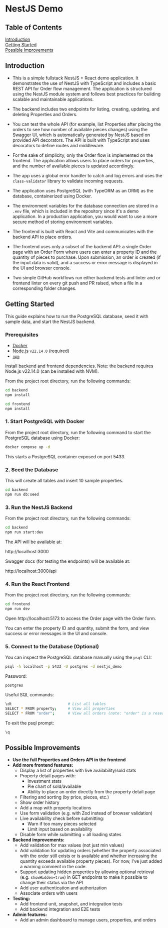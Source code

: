 # NestJS Demo

## Table of Contents

[Introduction](#introduction)  
[Getting Started](#getting-started)  
[Possible Improvements](#possible-improvements)  

## Introduction

- This is a simple fullstack NestJS + React demo application. It demonstrates the use of NestJS with TypeScript and includes a basic REST API for Order flow management. The application is structured using the NestJS module system and follows best practices for building scalable and maintainable applications.

- The backend includes two endpoints for listing, creating, updating, and deleting Properties and Orders.

- You can test the whole API (for example, list Properties after placing the orders to see how number of available pieces changes) using the Swagger UI, which is automatically generated by NestJS based on provided API decorators. The API is built with TypeScript and uses decorators to define routes and middleware.

- For the sake of simplicity, only the Order flow is implemented on the frontend. The application allows users to place orders for properties, and the number of available pieces is updated accordingly.

- The app uses a global error handler to catch and log errors and uses the `class-validator` library to validate incoming requests.

- The application uses PostgreSQL (with TypeORM as an ORM) as the database, containerized using Docker.

- The environment variables for the database connection are stored in a `.env` file, which is included in the repository since it's a demo application. In a production application, you would want to use a more secure method of storing environment variables.

- The frontend is built with React and Vite and communicates with the backend API to place orders.

- The frontend uses only a subset of the backend API: a single Order page with an Order Form where users can enter a property ID and the quantity of pieces to purchase. Upon submission, an order is created (if the input data is valid), and a success or error message is displayed in the UI and browser console.

- Two simple GitHub workflows run either backend tests and linter and or frontend linter on every git push and PR raised, when a file in a corresponding folder changes.

## Getting Started

This guide explains how to run the PostgreSQL database, seed it with sample data, and start the NestJS backend.

### Prerequisites

- [Docker](https://www.docker.com/products/docker-desktop/)
- [Node.js](https://nodejs.org/en) `v22.14.0` (required)
- [`npm`](https://www.npmjs.com/)

Install backend and frontend dependencies. Note: the backend requires Node.js v22.14.0 (can be installed with NVM).

From the project root directory, run the following commands:

```bash
cd backend
npm install
```

```bash
cd frontend
npm install
```

### 1. Start PostgreSQL with Docker

From the project root directory, run the following command to start the PostgreSQL database using Docker:

```bash
docker compose up -d
```

This starts a PostgreSQL container exposed on port 5433.

### 2. Seed the Database

This will create all tables and insert 10 sample properties.

```bash
cd backend
npm run db:seed
```

### 3. Run the NestJS Backend

From the project root directory, run the following commands:

```bash
cd backend
npm run start:dev
```

The API will be available at:

http://localhost:3000

Swagger docs (for testing the endpoints) will be available at:

http://localhost:3000/api

### 4. Run the React Frontend

From the project root directory, run the following commands:

```bash
cd frontend
npm run dev
```

Open http://localhost:5173 to access the Order page with the Order form.

You can enter the property ID and quantity, submit the form, and view success or error messages in the UI and console.

### 5. Connect to the Database (Optional)

You can inspect the PostgreSQL database manually using the `psql` CLI:

```bash
psql -h localhost -p 5433 -U postgres -d nestjs_demo
```

Password:

```text
postgres
```

Useful SQL commands:

```bash
\dt                         # List all tables
SELECT * FROM property;     # View all properties
SELECT * FROM "order";      # View all orders (note: "order" is a reserved keyword, so must be in quotes)
```

To exit the psql prompt:

```bash
\q
```

## Possible Improvements

- **Use the full Properties and Orders API in the frontend**
- **Add more frontend features:**
  - Display a list of properties with live availability/sold stats
  - Property detail pages with:
    - Investment stats
    - Pie chart of sold/available
    - Ability to place an order directly from the property detail page
  - Filtering and sorting (by price, pieces, etc.)
  - Show order history
  - Add a map with property locations
  - Use form validation (e.g. with Zod instead of browser validation)
  - Live availability check before submitting:
    - Warn if too many pieces selected
    - Limit input based on availability
  - Disable form while submitting + all loading states
- **Backend improvements:**
  - Add validation for max values (not just min values)
  - Add validation for updating orders (whether the property associated with the order still exists or is available and whether increasing the quantity exceeds available property pieces). For now, I've just added a warning comment in the code.
  - Support updating hidden properties by allowing optional retrieval (e.g. `showHidden=true`) in GET endpoints to make it possible to change their status via the API
  - Add user authentication and authorization
  - Associate orders with users
- **Testing:**
  - Add frontend unit, snapshot, and integration tests
  - Add backend integration and E2E tests
- **Admin features:**
  - Add an admin dashboard to manage users, properties, and orders

